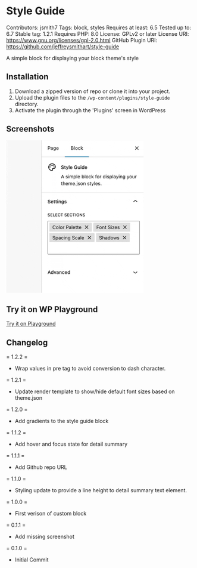 # Style Guide

Contributors: jsmith7
Tags: block, styles
Requires at least: 6.5
Tested up to: 6.7
Stable tag: 1.2.1
Requires PHP: 8.0
License: GPLv2 or later
License URI: https://www.gnu.org/licenses/gpl-2.0.html
GitHub Plugin URI: https://github.com/jeffreysmithart/style-guide

A simple block for displaying your block theme's style

## Installation

1. Download a zipped version of repo or clone it into your project.
2. Upload the plugin files to the `/wp-content/plugins/style-guide` directory.
3. Activate the plugin through the 'Plugins' screen in WordPress

## Screenshots

![Selecting and removing style guide sections in the Inspector controls sidebar of a WordPress editor](./assets/screenshot-1.gif "After installation, add the new Style Guide block to your page. You then have the option to add or remove different style guide sections.")

## Try it on WP Playground

[Try it on Playground](https://playground.wordpress.net/?blueprint-url=https://raw.githubusercontent.com/jeffreysmithart/style-guide/refs/heads/main/_playground/blueprint.json)

## Changelog

= 1.2.2 =

- Wrap values in pre tag to avoid conversion to dash character.

= 1.2.1 =

- Update render template to show/hide default font sizes based on theme.json

= 1.2.0 =

- Add gradients to the style guide block

= 1.1.2 =

- Add hover and focus state for detail summary

= 1.1.1 =

- Add Github repo URL

= 1.1.0 =

- Styling update to provide a line height to detail summary text element.

= 1.0.0 =

- First verison of custom block

= 0.1.1 =

- Add missing screenshot

= 0.1.0 =

- Initial Commit
